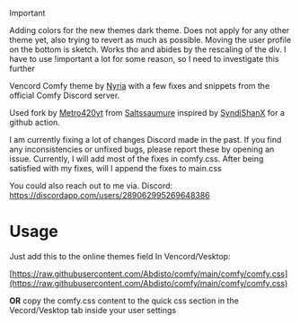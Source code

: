 >[!IMPORTANT]
>Adding colors for the new themes dark theme. Does not apply for any other theme yet, also trying to revert as much as possible. Moving the user profile on the bottom is sketch. Works tho and abides by the rescaling of the div. I have to use !important a lot for some reason, so I need to investigate this further

Vencord Comfy theme by [Nyria](https://github.com/Comfy-Themes/Discord.git) with a few fixes and snippets from the official Comfy Discord server.

Used fork by [Metro420yt](https://github.com/Metro420yt/ClassUpdate) from [Saltssaumure](https://github.com/Saltssaumure/ClassUpdate) inspired by [SyndiShanX](https://github.com/SyndiShanX/Update-Classes) for a github action.

I am currently fixing a lot of changes Discord made in the past.
If you find any inconsistencies or unfixed bugs, please report these by opening an issue.
Currently, I will add most of the fixes in comfy.css. After being satisfied with my fixes, will I append the fixes to main.css 

You could also reach out to me via. Discord: https://discordapp.com/users/289062995269648386

# Usage
Just add this to the online themes field In Vencord/Vesktop:

[https://raw.githubusercontent.com/Abdisto/comfy/main/comfy/comfy.css](https://raw.githubusercontent.com/Abdisto/comfy/main/comfy/comfy.css)

**OR** copy the comfy.css content to the quick css section in the Vecord/Vesktop tab inside your user settings
